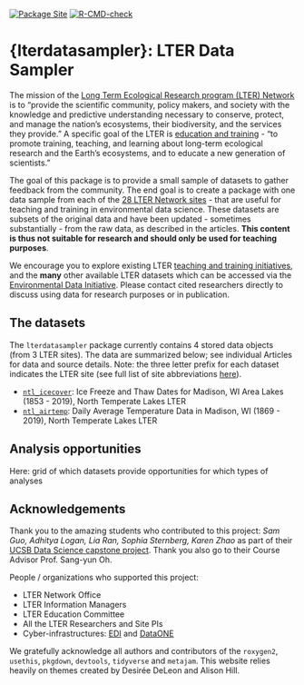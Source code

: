 
<!-- badges: start -->

[![Package
Site](https://github.com/lter/lterdatasampler/workflows/pkgdown/badge.svg)](https://github.com/lter/lterdatasampler/actions)
[![R-CMD-check](https://github.com/lter/lterdatasampler/workflows/R-CMD-check/badge.svg)](https://github.com/lter/lterdatasampler/actions)
<!-- badges: end -->

# {lterdatasampler}: LTER Data Sampler

The mission of the [Long Term Ecological Research program (LTER)
Network](https://lternet.edu/) is to “provide the scientific community,
policy makers, and society with the knowledge and predictive
understanding necessary to conserve, protect, and manage the nation’s
ecosystems, their biodiversity, and the services they provide.” A
specific goal of the LTER is [education and
training](https://lternet.edu/education-and-training/) - “to promote
training, teaching, and learning about long-term ecological research and
the Earth’s ecosystems, and to educate a new generation of scientists.”

The goal of this package is to provide a small sample of datasets to
gather feedback from the community. The end goal is to create a package
with one data sample from each of the [28 LTER Network
sites](https://lternet.edu/site/) - that are useful for teaching and
training in environmental data science. These datasets are subsets of
the original data and have been updated - sometimes substantially - from
the raw data, as described in the articles. **This content is thus not
suitable for research and should only be used for teaching purposes**.

We encourage you to explore existing LTER [teaching and training
initiatives](https://lternet.edu/education-and-training/), and the
**many** other available LTER datasets which can be accessed via the
[Environmental Data
Initiative](https://environmentaldatainitiative.org/). Please contact
cited researchers directly to discuss using data for research purposes
or in publication.

## The datasets

The `lterdatasampler` package currently contains 4 stored data objects
(from 3 LTER sites). The data are summarized below; see individual
Articles for data and source details. Note: the three letter prefix for
each dataset indicates the LTER site (see full list of site
abbreviations [here](https://lternet.edu/site/)).

-   [`ntl_icecover`](https://lter.github.io/lterdatasampler/reference/ntl_icecover.html):
    Ice Freeze and Thaw Dates for Madison, WI Area Lakes (1853 - 2019),
    North Temperate Lakes LTER
-   [`ntl_airtemp`](https://lter.github.io/lterdatasampler/reference/ntl_airtemp.html):
    Daily Average Temperature Data in Madison, WI (1869 - 2019), North
    Temperate Lakes LTER

## Analysis opportunities

Here: grid of which datasets provide opportunities for which types of
analyses

## Acknowledgements

Thank you to the amazing students who contributed to this project: *Sam
Guo, Adhitya Logan, Lia Ran, Sophia Sternberg, Karen Zhao* as part of
their [UCSB Data Science capstone
project](https://ucsb-ds-capstone-2021.github.io/projects/nceas/update3.html).
Thank you also go to their Course Advisor Prof. Sang-yun Oh.

People / organizations who supported this project:

-   LTER Network Office
-   LTER Information Managers
-   LTER Education Committee
-   All the LTER Researchers and Site PIs
-   Cyber-infrastructures:
    [EDI](https://environmentaldatainitiative.org/) and
    [DataONE](https://www.dataone.org/)

We gratefully acknowledge all authors and contributors of the
`roxygen2`, `usethis`, `pkgdown`, `devtools`, `tidyverse` and `metajam`.
This website relies heavily on themes created by Desirée DeLeon and
Alison Hill.
